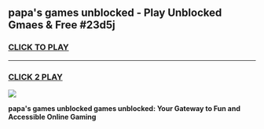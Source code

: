 
## papa's games unblocked - Play Unblocked Gmaes & Free #23d5j
<h3>
<a href="https://premium.freeplayer.one?title=papa's_games_unblocked&ref=03M">CLICK TO PLAY</a></h3>
<hr>

<h3>
<a href="https://premium.freeplayer.one?title=papa's_games_unblocked&ref=03M">CLICK 2 PLAY</a>
  
</h3>

<a href="https://premium.freeplayer.one?title=papa's_games_unblocked&ref=03M"><img src="https://clearcache.store/games.png"></a>


**papa's games unblocked games unblocked: Your Gateway to Fun and Accessible Online Gaming**
